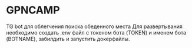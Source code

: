 # GPNCAMP
TG bot для облегчения поиска обеденного места
Для развертывания необходимо создать .env файл с токеном бота (TOKEN) и именем бота (BOTNAME), забилдить и запустить докерфайлы.
